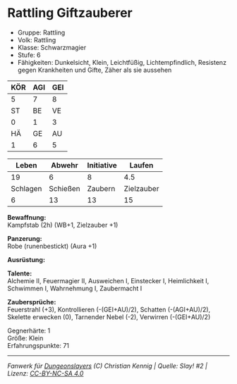 # Rattling Giftzauberer  
- Gruppe: Rattling  
- Volk: Rattling  
- Klasse: Schwarzmagier  
- Stufe: 6  
- Fähigkeiten: Dunkelsicht, Klein, Leichtfüßig, Lichtempfindlich, Resistenz gegen Krankheiten und Gifte, Zäher als sie aussehen  


| KÖR | AGI | GEI |  
| --- | --- | --- |  
| 5   | 7   | 8   |
| ST  | BE  | VE  |  
| 0   | 1   | 3   |
| HÄ  | GE  | AU  |  
| 1   | 6   | 5   |


| Leben    | Abwehr   | Initiative | Laufen     |
| -------- | -------- | ---------- | ---------- |
| 19       | 6        | 8          | 4.5        |
| Schlagen | Schießen | Zaubern    | Zielzauber |
| 6        | 13       | 13         | 15         |

**Bewaffnung:**  
Kampfstab (2h) (WB+1, Zielzauber +1)

**Panzerung:**  
Robe (runenbestickt) (Aura +1)

**Ausrüstung:**  


**Talente:**  
Alchemie II, Feuermagier II, Ausweichen I, Einstecker I, Heimlichkeit I, Schwimmen I, Wahrnehmung I, Zaubermacht I

**Zaubersprüche:**  
Feuerstrahl (+3), Kontrollieren (-(GEI+AU)/2), Schatten (-(AGI+AU)/2), Skelette erwecken (0), Tarnender Nebel (-2), Verwirren (-(GEI+AU)/2)

Gegnerhärte: 1  
Größe: Klein  
Erfahrungspunkte: 71  



___
*Fanwerk für [Dungeonslayers](https://www.dungeonslayers.net/) (C) Christian Kennig | Quelle: Slay! #2 | Lizenz: [CC-BY-NC-SA 4.0](https://creativecommons.org/licenses/by-nc-sa/4.0/deed.de)*